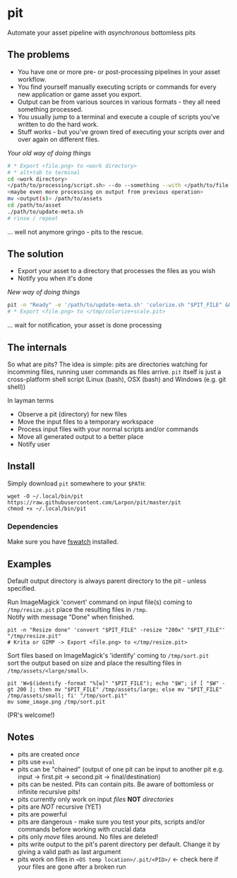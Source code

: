 # pit
Automate your asset pipeline with _asynchronous_ bottomless pits

## The problems
* You have one or more pre- or post-processing pipelines in your asset workflow.
* You find yourself manually executing scripts or commands for every new application or game asset you export.
* Output can be from various sources in various formats - they all need something processed.
* You usually jump to a terminal and execute a couple of scripts you've written to do the hard work.
* Stuff works - but you've grown tired of executing your scripts over and over again on different files.

*Your old way of doing things*
```bash
# * Export <file.png> to <work directory>
# * alt+tab to terminal
cd <work directory>
</path/to/processing/script.sh> --do --something --with </path/to/file.png>
<maybe even more processing on output from previous operation>
mv <output(s)> /path/to/assets
cd /path/to/asset
./path/to/update-meta.sh
# rinse / repeat
```

... well not anymore gringo - pits to the rescue.

## The solution
* Export your asset to a directory that processes the files as you wish
* Notify you when it's done

*New way of doing things*
```bash
pit -n "Ready" -e '/path/to/update-meta.sh' 'colorize.sh "$PIT_FILE" && scale.sh "$PIT_FILE" && mv "$PIT_OUT"/*.png /path/to/game/assets' "/tmp/colorize+scale.pit"
# * Export <file.png> to </tmp/colorize+scale.pit>
```
... wait for notification, your asset is done processing

## The internals
So what are pits? The idea is simple:
pits are directories watching for incomming files, running user commands as files arrive.
`pit` itself is just a cross-platform shell script (Linux (bash), OSX (bash) and Windows (e.g. git shell))

In layman terms
* Observe a pit (directory) for new files
* Move the input files to a temporary workspace
* Process input files with your normal scripts and/or commands
* Move all generated output to a better place
* Notify user

## Install

Simply download `pit` somewhere to your `$PATH`:
```
wget -O ~/.local/bin/pit https://raw.githubusercontent.com/Larpon/pit/master/pit
chmod +x ~/.local/bin/pit
```

### Dependencies
Make sure you have [fswatch](https://github.com/emcrisostomo/fswatch) installed.

## Examples
Default output directory is always parent directory to the pit - unless specified.

Run ImageMagick 'convert' command on input file(s) coming to `/tmp/resize.pit` place the resulting files in `/tmp`.<br>
Notify with message "Done" when finished.
```
pit -n "Resize done" 'convert "$PIT_FILE" -resize "200x" "$PIT_FILE"' "/tmp/resize.pit"
# Krita or GIMP -> Export <file.png> to </tmp/resize.pit>
```

Sort files based on ImageMagick's 'identify' coming to `/tmp/sort.pit`<br>
sort the output based on size and place the resulting files in `/tmp/assets/<large/small>`.
```
pit 'W=$(identify -format "%[w]" "$PIT_FILE"); echo "$W"; if [ "$W" -gt 200 ]; then mv "$PIT_FILE" /tmp/assets/large; else mv "$PIT_FILE" /tmp/assets/small; fi' "/tmp/sort.pit"
mv some_image.png /tmp/sort.pit
```

<YOUR NIFTY EXAMPLE HERE> (PR's welcome!)

## Notes
* pits are created _once_
* pits use `eval`
* pits can be "chained" (output of one pit can be input to another pit e.g. input -> first.pit -> second.pit -> final/destination)
* pits can be nested. Pits can contain pits. Be aware of bottomless or infinite recursive pits!
* pits currently only work on input _files_ **NOT** _directories_
* pits are _NOT_ recursive (YET)
* pits are powerful
* pits are dangerous - make sure you test your pits, scripts and/or commands before working with crucial data
* pits only _move_ files around. No files are deleted!
* pits write output to the pit's parent directory per default. Change it by giving a valid path as last argument
* pits work on files in `<OS temp location>/.pit/<PID>/` <- check here if your files are gone after a broken run
